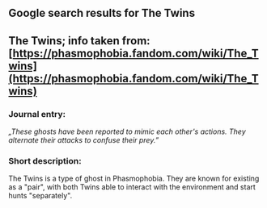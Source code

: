 ## Google search results for The Twins
## The Twins; info taken from: [https://phasmophobia.fandom.com/wiki/The_Twins](https://phasmophobia.fandom.com/wiki/The_Twins)
### Journal entry:
*„These ghosts have been reported to mimic each other's actions. They alternate their attacks to confuse their prey.”*

### Short description:
The Twins is a type of ghost in Phasmophobia. They are known for existing as a "pair", with both Twins able to interact with the environment and start hunts "separately".